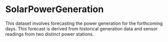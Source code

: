 # SolarPowerGeneration
This dataset involves forecasting the power generation for the forthcoming days. This forecast is derived from historical generation data and sensor readings from two distinct power stations. 
